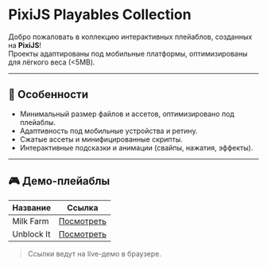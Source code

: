 # PixiJS Playables Collection

Добро пожаловать в коллекцию интерактивных плейаблов, созданных на **PixiJS**!  
Проекты адаптированы под мобильные платформы, оптимизированы для лёгкого веса (<5MB).

---

## 🔹 Особенности

- Минимальный размер файлов и ассетов, оптимизировано под плейаблы.
- Адаптивность под мобильные устройства и ретину.
- Сжатые ассеты и минифицированные скрипты.
- Интерактивные подсказки и анимации (свайпы, нажатия, эффекты).

---

## 🎮 Демо-плейаблы

| Название         | Ссылка |
|------------------|--------|
| Milk Farm        | <a href="https://dimayu2882.github.io/playables/milk-farm/index.html" target="_blank">Посмотреть</a> |
| Unblock It       | <a href="https://dimayu2882.github.io/playables/unblockIt/index.html" target="_blank">Посмотреть</a> |
> Ссылки ведут на live-демо в браузере.
